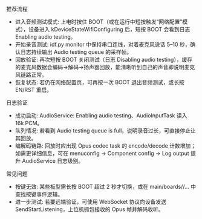 推荐流程

  - 进入音频测试模式: 上电时按住 BOOT（或在运行中短按触发“网络配置”模式），设备进入 kDeviceStateWifiConfiguring 后，短按 BOOT 会看到日志 Enabling audio testing。
  - 开始录音测试: idf.py monitor 中保持串口连线，对着麦克风说话 5–10 秒，确认日志持续输出 Audio testing queue 的采样帧。
  - 回放验证: 再次短按 BOOT 关闭测试（日志 Disabling audio testing），缓存的麦克风数据会编码→解码→扬声器回放，能清晰听到自己的声音即说明麦克风链路正常。
  - 恢复状态: 若仍在网络配置页，可再按一次 BOOT 退出音频测试，或长按 EN/RST 重启。

  日志验证

  - 成功启动: AudioService: Enabling audio testing、AudioInputTask 读入 16k PCM。
  - 队列情况: 若看到 Audio testing queue is full，说明录音过长，可直接停止让其回放。
  - 编解码链路: 回放时应出现 Opus codec task 的 encode/decode 计数增加；如需更详细信息，可在 menuconfig → Component config → Log output 提升 AudioService 日志级别。

  常见问题
  - 按键无效: 某些板型需长按 BOOT 超过 2 秒才切换，或在 main/boards/<board>/... 中查找按键事件逻辑。
  - 进一步测试: 若要远端验证，可使用 WebSocket 协议向设备发送 SendStartListening，上位机抓包接收的 Opus 帧并解码收听。